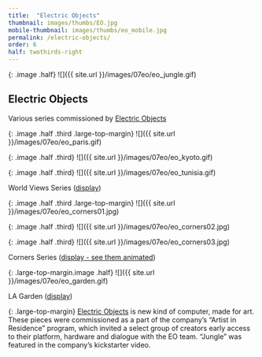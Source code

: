 ```yaml
---
title:  "Electric Objects"
thumbnail: images/thumbs/EO.jpg
mobile-thumbnail: images/thumbs/eo_mobile.jpg
permalink: /electric-objects/
order: 6
half: twothirds-right
---
```

{: .image .half}
![]({{ site.url }}/images/07eo/eo_jungle.gif)

## **Electric Objects**
Various series commissioned by [Electric Objects](http://electricobjects.com/)

{: .image .half .third .large-top-margin}
![]({{ site.url }}/images/07eo/eo_paris.gif)

{: .image .half .third}
![]({{ site.url }}/images/07eo/eo_kyoto.gif)

{: .image .half .third}
![]({{ site.url }}/images/07eo/eo_tunisia.gif)

World Views Series (<a href="https://www.electricobjects.com/collections/5/world-views-by-erica-gorochow">display</a>)

{: .image .half .third .large-top-margin}
![]({{ site.url }}/images/07eo/eo_corners01.jpg)

{: .image .half .third}
![]({{ site.url }}/images/07eo/eo_corners02.jpg)

{: .image .half .third}
![]({{ site.url }}/images/07eo/eo_corners03.jpg)

Corners Series (<a href="https://www.electricobjects.com/collections/119/corners-by-erica-gorochow">display - see them animated</a>)

{: .large-top-margin.image .half}
![]({{ site.url }}/images/07eo/eo_garden.gif)

LA Garden (<a href="https://www.electricobjects.com/artists/erica-gorochow/artworks/kJez">display</a>)

{: .large-top-margin}
[Electric Objects](http://electricobjects.com/) is new kind of computer, made for art. These pieces were commissioned as a part of the company’s “Artist in Residence” program, which invited a select group of creators early access to their platform, hardware and dialogue with the EO team. “Jungle” was featured in the company’s kickstarter video. 